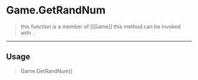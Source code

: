 # Game.GetRandNum
> this function is a member of [[Game]]
> this method can be invoked with `.`
-----
## Usage
> Game.GetRandNum()
